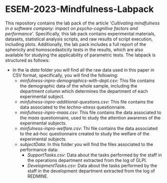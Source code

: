 # ESEM-2023-Mindfulness-Labpack

This repository contains the lab pack of the article '*Cultivating mindfulness in a software company: impact on psycho-cognitive factors and performance*'. Specifically, this lab pack contains experimental materials, datasets, statistical analysis scripts, and raw results of script execution, including plots. Additionally, the lab pack includes a full report of the sphericity and homoscedasticity tests in the results, which are also available for studying the applicability of parametric tests.
The labpack is structured as follows:
 * In the la *data* folder you will find all the raw data used in this paper in CSV format, specifically, you will find the following:
   * *minfulness-inpro-demographics-with-dept.csv*: This file contains the demographic data of the whole sample, including the department column which determines the department of each experimental subject.
   * *minfulness-inpro-additional-questions.csv*: This file contains the data associated to the *techno-stress* questionnaire.
   * *minfulness-inpro-maas.csv*:  This file contains the data associated to the *maas* questionnaire, used to study the attention awarenes of the experimental subjects.
   * *minfulness-inpro-welfare.csv*: Thi file contains the data associated to the ad-hoc questionnaire created to study the welfare of the experimental subjects.
   * *subjectData*: In this folder you will find the files associated to the performance data:
     * *SupportTasks.csv*: Data about the tasks performed by the staff in the operations department extracted from the log of GLPI.
     * *DevelopmentTasks.csv*: Data about the tasks performed by the staff in the development department extracted from the log of REDMINE.
   
